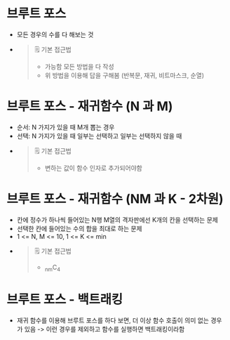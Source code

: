 # 브루트 포스
- 모든 경우의 수를 다 해보는 것
- > 🗒️ 기본 접근법  
  > - 가능함 모든 방법을 다 작성
  > - 위 방법을 이용해 답을 구해봄 (반복문, 재귀, 비트마스크, 순열)

# 브루트 포스 - 재귀함수 (N 과 M)
- 순서: N 가지가 있을 때 M개 뽑는 경우 
- 선택: N 가지가 있을 때 일부는 선택하고 일부는 선택하지 않을 때
- > 🗒️ 기본 접근법
  > - 변하는 값이 함수 인자로 추가되어야함

# 브루트 포스 - 재귀함수 (NM 과 K - 2차원)
- 칸에 정수가 하나씩 들어있는 N행 M열의 격자판에선 K개의 칸을 선택하는 문제
- 선택한 칸에 들어있는 수의 합을 최대로 하는 문제
- 1 <= N, M <= 10, 1 <= K <= min
- > 🗒️ 기본 접근법
  > - <sub>nm</sub>C<sub>4</sub>

# 브루트 포스 - 백트래킹
- 재귀 함수를 이용해 브루트 포스를 하다 보면, 더 이상 함수 호출이 의미 없는 경우가 있음
  -> 이런 경우를 제외하고 함수를 실행하면 백트래킹이라함
